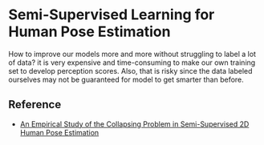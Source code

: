 # Semi-Supervised Learning for Human Pose Estimation

How to improve our models more and more without struggling to label a lot of data? it is very expensive and time-consuming to make our own training set to develop perception scores. Also, that is risky since the data labeled ourselves may not be guaranteed for model to get smarter than before.



## Reference
- [An Empirical Study of the Collapsing Problem in Semi-Supervised 2D Human Pose Estimation](https://arxiv.org/pdf/2011.12498.pdf)
